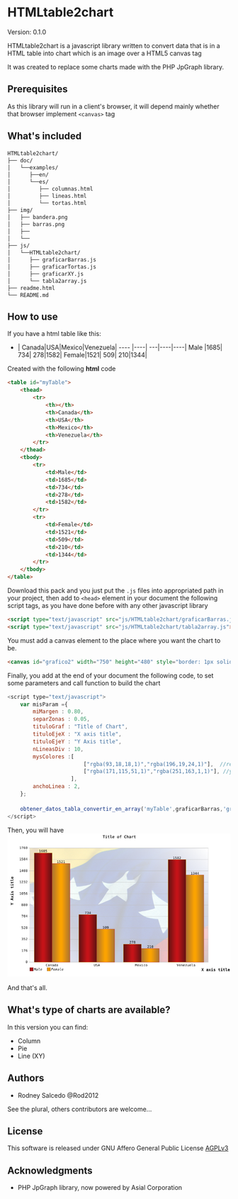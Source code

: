 # HTMLtable2chart

Version: 0.1.0

HTMLtable2chart is a javascript library written to convert data that is in a HTML table into chart which is an image over a HTML5 canvas tag

It was created to replace some charts made with the PHP JpGraph library.

## Prerequisites
As this library will run in a client's browser, it will depend mainly whether that browser implement `<canvas>` tag 

## What's included
```
HTMLtable2chart/
├── doc/
│   └──examples/
│      ├──en/
│      └──es/
│         ├── columnas.html
│         ├── lineas.html
│         └── tortas.html    
├── img/
│   ├── bandera.png
│   ├── barras.png
│   ├── 
│   └── 
├── js/
│   └──HTMLtable2chart/
│      ├── graficarBarras.js
│      ├── graficarTortas.js
│      ├── graficarXY.js
│      └── tabla2array.js
├── readme.html
└── README.md
```

## How to use
If you have a html table like this:

  -  | Canada|USA|Mexico|Venezuela|
----  |----| ---|----|----|
Male  |1685| 734| 278|1582|
Female|1521| 509| 210|1344|

Created with the following **html** code 

```html
<table id="myTable">
	<thead>
		<tr>
			<th></th>
			<th>Canada</th>
			<th>USA</th>
			<th>Mexico</th>
			<th>Venezuela</th>
		</tr>
	</thead>
	<tbody>
		<tr>
			<td>Male</td>
			<td>1685</td>
			<td>734</td>
			<td>278</td>
			<td>1582</td>
		</tr>
		<tr>
			<td>Female</td>
			<td>1521</td>
			<td>509</td>
			<td>210</td>
			<td>1344</td>
		</tr>			
	</tbody>
</table>
```
Download this pack and you just put the `.js` files into appropriated path in your project, then add  to `<head>` element in your document the following script tags, as you have done before with any other javascript library

```html
<script type="text/javascript" src="js/HTMLtable2chart/graficarBarras.js"></script>
<script type="text/javascript" src="js/HTMLtable2chart/tabla2array.js"></script>
```

You must add a canvas element to the place where you want the chart to be.

```html
<canvas id="grafico2" width="750" height="480" style="border: 1px solid black;">Canvas is not supported</canvas>
```

Finally, you add at the end of your document the following code, to set some parameters and call function to build the chart


```js
<script type="text/javascript">
	var misParam ={
		miMargen : 0.80,
		separZonas : 0.05,
		tituloGraf : "Title of Chart",
		tituloEjeX : "X axis title",
		tituloEjeY : "Y Axis title",
		nLineasDiv : 10,
		mysColores :[
			            ["rgba(93,18,18,1)","rgba(196,19,24,1)"],  //red
			            ["rgba(171,115,51,1)","rgba(251,163,1,1)"], //yellow
		            ],
		anchoLinea : 2,
	};
	
	obtener_datos_tabla_convertir_en_array('myTable',graficarBarras,'grafico2','750','480',misParam,false);
</script>
```

Then, you will have
[![ColChart](img/barras.png)](img/barras.png)



And that's all.

## What's type of charts are available?
In this version you can find:

* Column
* Pie
* Line (XY)

## Authors
- Rodney Salcedo @Rod2012

See the plural, others contributors are welcome...

## License
This software is released under GNU Affero General Public License [AGPLv3](https://www.gnu.org/licenses/agpl-3.0.html)

## Acknowledgments
* PHP JpGraph library, now powered by Asial Corporation
